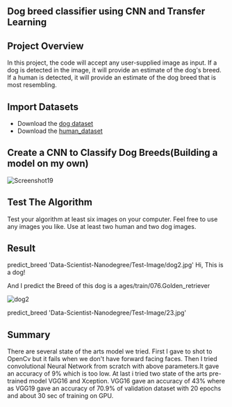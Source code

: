 ## Dog breed classifier using CNN and Transfer Learning
## Project Overview
In this project, the code will accept any user-supplied image as input. If a dog is detected in the image, it will provide an estimate of the dog's breed. If a human is detected, it will provide an estimate of the dog breed that is most resembling.
## Import Datasets
* Download the [dog dataset](https://s3-us-west-1.amazonaws.com/udacity-aind/dog-project/dogImages.zip)
* Download the [human_dataset](https://s3-us-west-1.amazonaws.com/udacity-aind/dog-project/lfw.zip)
##  Create a CNN to Classify Dog Breeds(Building a model on my own)
![Screenshot19](https://user-images.githubusercontent.com/31853896/81976391-173d6c80-9646-11ea-8152-86abce25dd5c.png)

## Test The Algorithm
Test your algorithm at least six images on your computer.  Feel free to use any images you like.  Use at least two human and two dog images.  
 ## Result
 predict_breed 'Data-Scientist-Nanodegree/Test-Image/dog2.jpg'
Hi, This is a dog!   

And I predict the Breed of this dog is a ages/train/076.Golden_retriever       

![dog2](https://user-images.githubusercontent.com/31853896/81958806-1d265400-962c-11ea-82a4-526d09c9fe66.jpg)

predict_breed 'Data-Scientist-Nanodegree/Test-Image/23.jpg'

## Summary
There are several state of the arts model we tried. First I gave to shot to OpenCv but it fails when we don't have forward facing faces. Then I tried convolutional Neural Network from scratch with above parameters.It gave an accuracy of 9% which is too low. At last i tried two state of the arts pre-trained model VGG16 and Xception. VGG16 gave an accuracy of 43% where as VGG19 gave an accuracy of 70.9% of validation dataset with 20 epochs and about 30 sec of training on GPU.
